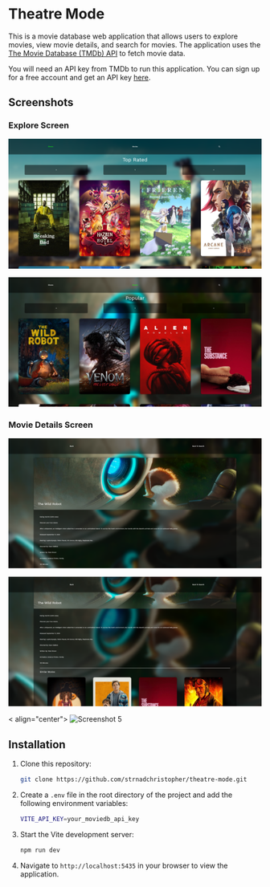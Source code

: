 # Theatre Mode
This is a movie database web application that allows users to explore movies, view movie details, and search for movies. The application uses the [The Movie Database (TMDb) API](https://www.themoviedb.org/documentation/api) to fetch movie data.

You will need an API key from TMDb to run this application. You can sign up for a free account and get an API key [here](https://www.themoviedb.org/documentation/api).

## Screenshots
### Explore Screen
<p align="center">
  <img src="screenshots/gimme1.png" alt="Screenshot 1" style="max-width: 100%;">
</p>

<p align="center">
  <img src="screenshots/gimme2.png" alt="Screenshot 2" style="max-width: 100%;">
</p>

### Movie Details Screen
<p align="center">
  <img src="screenshots/gimme3.png" alt="Screenshot 3" style="max-width: 100%;">
</p>

<p align="center">
  <img src="screenshots/gimme4.png" alt="Screenshot 4" style="max-width: 100%;">
</p>

< align="center">
  <img src="screenshots/gimme5.png" alt="Screenshot 5" style="max-width: 100%;">
</p>

## Installation

1. Clone this repository:
    ```sh
    git clone https://github.com/strnadchristopher/theatre-mode.git
    ```

<!-- Step two is adding VITE_API_KEY which should be your moviedb api key -->
2. Create a `.env` file in the root directory of the project and add the following environment variables:
    ```sh
    VITE_API_KEY=your_moviedb_api_key
    ```

3. Start the Vite development server:
    ```sh
    npm run dev
    ```

3. Navigate to `http://localhost:5435` in your browser to view the application.
